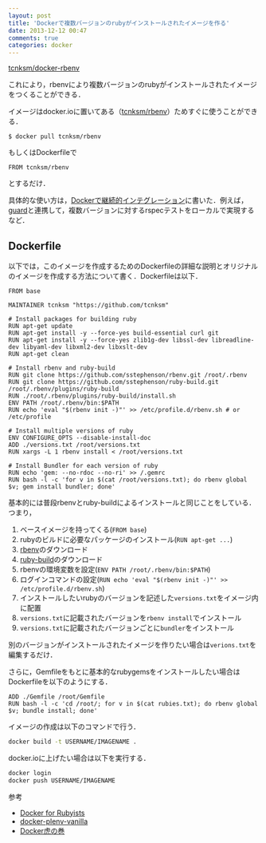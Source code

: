 ```yaml
---
layout: post
title: 'Dockerで複数バージョンのrubyがインストールされたイメージを作る'
date: 2013-12-12 00:47
comments: true
categories: docker
---
```


[tcnksm/docker-rbenv](https://github.com/tcnksm/docker-rbenv)

これにより，rbenvにより複数バージョンのrubyがインストールされたイメージをつくることができる．

イメージはdocker.ioに置いてある（[tcnksm/rbenv](https://index.docker.io/u/tcnksm/rbenv/)）ためすぐに使うことができる．

```
$ docker pull tcnksm/rbenv
```

もしくはDockerfileで

```
FROM tcnksm/rbenv
```

とするだけ．

具体的な使い方は，[Dockerで継続的インテグレーション](http://deeeet.com/writing/2013/12/13/ci-with-docker/)に書いた．例えば，[guard](https://github.com/guard/guard)と連携して，複数バージョンに対するrspecテストをローカルで実現するなど．

## Dockerfile

以下では，このイメージを作成するためのDockerfileの詳細な説明とオリジナルのイメージを作成する方法について書く．Dockerfileは以下．

```
FROM base

MAINTAINER tcnksm "https://github.com/tcnksm"

# Install packages for building ruby
RUN apt-get update
RUN apt-get install -y --force-yes build-essential curl git
RUN apt-get install -y --force-yes zlib1g-dev libssl-dev libreadline-dev libyaml-dev libxml2-dev libxslt-dev
RUN apt-get clean

# Install rbenv and ruby-build
RUN git clone https://github.com/sstephenson/rbenv.git /root/.rbenv
RUN git clone https://github.com/sstephenson/ruby-build.git /root/.rbenv/plugins/ruby-build
RUN ./root/.rbenv/plugins/ruby-build/install.sh
ENV PATH /root/.rbenv/bin:$PATH
RUN echo 'eval "$(rbenv init -)"' >> /etc/profile.d/rbenv.sh # or /etc/profile

# Install multiple versions of ruby
ENV CONFIGURE_OPTS --disable-install-doc
ADD ./versions.txt /root/versions.txt
RUN xargs -L 1 rbenv install < /root/versions.txt

# Install Bundler for each version of ruby
RUN echo 'gem: --no-rdoc --no-ri' >> /.gemrc
RUN bash -l -c 'for v in $(cat /root/versions.txt); do rbenv global $v; gem install bundler; done'
```

基本的には普段rbenvとruby-buildによるインストールと同じことをしている．つまり，

1. ベースイメージを持ってくる(`FROM base`)
1. rubyのビルドに必要なパッケージのインストール(`RUN apt-get ...`)
1. [rbenv](https://github.com/tcnksm/docker-rbenv/tree/master)のダウンロード
1. [ruby-build](https://github.com/sstephenson/ruby-build)のダウンロード
1. rbenvの環境変数を設定(`ENV PATH /root/.rbenv/bin:$PATH`)
1. ログインコマンドの設定(`RUN echo 'eval "$(rbenv init -)"' >> /etc/profile.d/rbenv.sh`)
1. インストールしたいrubyのバージョンを記述した`versions.txt`をイメージ内に配置
1. `versions.txt`に記載されたバージョンを`rbenv install`でインストール
1. `versions.txt`に記載されたバージョンごとに`bundler`をインストール

別のバージョンがインストールされたイメージを作りたい場合は`verions.txt`を編集するだけ．


さらに，Gemfileをもとに基本的なrubygemsをインストールしたい場合はDockerfileを以下のようにする．

```
ADD ./Gemfile /root/Gemfile
RUN bash -l -c 'cd /root/; for v in $(cat rubies.txt); do rbenv global $v; bundle install; done'
```

イメージの作成は以下のコマンドで行う．

``` bash
docker build -t USERNAME/IMAGENAME .
```

docker.ioに上げたい場合は以下を実行する．

``` bash
docker login
docker push USERNAME/IMAGENAME 
```

参考

- [Docker for Rubyists](http://www.sitepoint.com/docker-for-rubyists/)
- [docker-plenv-vanilla](https://github.com/miyagawa/docker-plenv-vanilla)
- [Docker虎の巻](https://gist.github.com/tcnksm/7700047)








